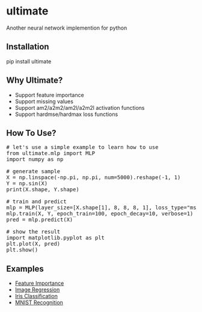 # ultimate
Another neural network implemention for python

## Installation
pip install ultimate

## Why Ultimate?
+ Support feature importance
+ Support missing values
+ Support am2/a2m2/am2l/a2m2l activation functions
+ Support hardmse/hardmax loss functions

## How To Use?
<pre>
# let's use a simple example to learn how to use
from ultimate.mlp import MLP
import numpy as np

# generate sample
X = np.linspace(-np.pi, np.pi, num=5000).reshape(-1, 1)
Y = np.sin(X)
print(X.shape, Y.shape)

# train and predict
mlp = MLP(layer_size=[X.shape[1], 8, 8, 8, 1], loss_type="mse")
mlp.train(X, Y, epoch_train=100, epoch_decay=10, verbose=1)
pred = mlp.predict(X)

# show the result
import matplotlib.pyplot as plt  
plt.plot(X, pred)
plt.show()
</pre>

## Examples
+ [Feature Importance](https://www.kaggle.com/anycode/feature-importance-using-nn)
+ [Image Regression](https://www.kaggle.com/anycode/image-regression)
+ [Iris Classification](https://www.kaggle.com/anycode/iris-classification)
+ [MNIST Recognition](https://www.kaggle.com/anycode/mnist-recognition)